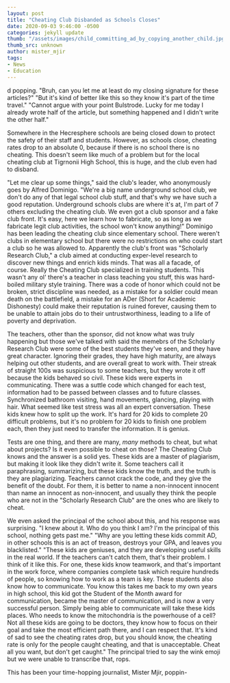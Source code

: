 ```yaml
---
layout: post
title: "Cheating Club Disbanded as Schools Closes"
date: 2020-09-03 9:46:00 -0500
categories: jekyll update
thumb: "/assets/images/child_committing_ad_by_copying_another_child.jpg"
thumb_src: unknown
author: mister_mjir
tags:
- News
- Education
---
```

d popping. "Bruh, can you let me at least do my closing signature for these articles?" "But it's kind of better like this so they know it's part of the time
travel." "Cannot argue with your point Bulstrode. Lucky for me today I already wrote half of the article, but something happened and I didn't write the other
half."

Somewhere in the Hecresphere schools are being closed down to protect the safety of their staff and students. However, as schools close, cheating rates drop to an
absolute 0, because if there is no school there is no cheating. This doesn't seem like much of a problem but for the local cheating club at
Tigrnonii High School, this is huge, and the club even had to disband.

"Let me clear up some things," said the club's leader, who anonymously goes by Alfred Dominigo. "We're a big name underground school club, we don't do any of that
legal
school club stuff, and that's why we have such a good reputation. Underground schools clubs are where it's at, I'm part of 7 others excluding the cheating club. We
even got a club sponsor and a fake club front. It's easy, here we learn how to fabricate, so as long as we fabricate legit club activities, the school won't know
anything!" Dominigo has been leading the cheating club since elementary school. There weren't clubs in elementary school but there were no restrictions on who could
start a club so he was allowed to. Apparently the club's front was "Scholarly Research Club," a club aimed at conducting exper-level research to discover new things
and enrich kids minds. That was all a facade, of course. Really the Cheating Club specialized in training students. This wasn't any ol' there's a teacher in class
teaching you stuff, this was hard-boiled military style training. There was a code of honor which could not be broken, strict discipline was needed, as a mistake
for a soldier could mean death on the battlefield, a mistake for an ADer (Short for Academic Dishonesty) could make their reputation is ruined forever, causing them
to be unable to attain jobs do to their untrustworthiness, leading to a life of poverty and deprivation.

The teachers, other than the sponsor, did not know what was truly happening but those we've talked with said the memebrs of the Scholarly Research Club were some of
the best students they've seen, and they have great character. Ignoring their grades, they have high maturity, are always helping out other students, and are overall
great to work with. Their streak of straight 100s was suspicious to some teachers, but they wrote it off because the kids behaved so civil. These kids were experts
in communicating. There was a suttle code which changed for each test, information had to be passed between classes and to future classes. Synchronized bathroom
visiting, hand movements, glancing, playing with hair. What seemed like test stress was all an expert conversation. These kids knew how to split up the work. It's
hard for 20 kids to complete 20 difficult problems, but it's no problem for 20 kids to finish one problem each, then they just need to transfer the information. It is
genius.

Tests are one thing, and there are many, *many* methods to cheat, but what about projects? Is it even possible to cheat on those? The Cheating Club knows and the
answer is a solid yes. These kids are a master of plagiarism, but making it look like they didn't write it. Some teachers call it paraphrasing, summarizing, but these
kids know the truth, and the truth is they are plagiarizing. Teachers cannot crack the code, and they give the benefit of the doubt. For them, it is better to name
a non-innocent innocent than name an innocent as non-innocent, and usually they think the people who are not in the "Scholarly Research Club" are the ones who
are likely to cheat.

We even asked the principal of the school about this, and his response was surprising. "I knew about it. Who do you think I am? I'm the principal of this school,
nothing gets past me." "Why are you letting these kids commit AD, in other schools this is an act of treason, destroys your GPA, and leaves you blacklisted." "These
kids are geniuses, and they are developing useful skills in the real world. If the teachers can't catch them, that's their problem. I think of it like this. For one,
these kids know teamwork, and that's important in the work force, where companies complete task which require hundreds of people, so knowing how to work as a team is
key. These students also know how to communicate. You know this takes me back to my own years in high school, this kid got the Student of the Month award for
communication, became the master of communication, and is now a very successful person. Simply being able to communicate will take these kids places. Who needs to
know the mitochondria is the powerhouse of a cell? Not all these kids are going to be doctors, they know how to focus on their goal and take the most efficient path
there, and I can respect that. It's kind of sad to see the cheating rates drop, but you should know, the cheating rate is only for the people caught cheating, and
that is unacceptable. Cheat all you want, but don't get caught." The principal tried to say the wink emoji but we were unable to transcribe that, rops.

This has been your time-hopping journalist, Mister Mjir, poppin-
